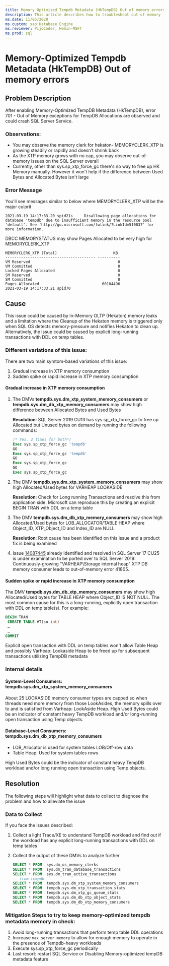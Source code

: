 ```yaml
---
title: Memory Optimized Tempdb Metadata (HkTempDB) Out of memory errors
description: This article describes how to troubleshoot out-of-memory (OOM) issues with Memory-Optimized Tempdb Metadata
ms.date: 11/05/2020
ms.custom: sap:Database Engine
ms.reviewer: PijoCoder, Hemin-MSFT
ms.prod: sql
---
```


# Memory-Optimized Tempdb Metadata (HkTempDB) Out of memory errors

## Problem Description

After enabling Memory-Optimized TempDB Metadata (HkTempDB), error 701 - Out of Memory exceptions for TempDB Allocations are observed and could crash SQL Server Service.

### Observations:

- You may observe the memory clerk for hekaton- MEMORYCLERK_XTP  is growing steadily or rapidly and doesn’t shrink back
- As the XTP memory grows with no cap, you may observe out-of-memory issues on the SQL Server overall
- Currently, other than sys.sp_xtp_force_gc there's no way to free up HK Memory manually. However it won't help if the difference between Used Bytes and Allocated Bytes isn't large

### Error Message
You'll see messages similar to below where MEMORYCLERK_XTP will be the major culprit
 
`2021-03-19 14:17:33.20 spid21s     Disallowing page allocations for database 'tempdb' due to insufficient memory in the resource pool 'default'. See 'http://go.microsoft.com/fwlink/?LinkId=510837' for more information. `

DBCC MEMORYSTATUS may show Pages Allocated to be very high for MEMORYCLERK_XTP
 
```output
MEMORYCLERK_XTP (Total)                         KB
---------------------------------------- ----------
VM Reserved                                       0
VM Committed                                      0
Locked Pages Allocated                            0
SM Reserved                                       0
SM Committed                                      0
Pages Allocated                            60104496
2021-03-19 14:17:33.21 spid70      
```

## Cause

This issue could be caused by In-Memory OLTP (Hekaton) memory leaks and a limitation where the Cleanup of the Hekaton memory is triggered only when SQL OS detects memory-pressure and notifies Hekaton to clean up. Alternatively, the issue could be caused by explicit long-running transactions with DDL on temp tables.

### Different variations of this issue:

There are two main symtom-based variations of this issue:

1. Gradual increase in XTP memory consumption
1. Sudden spike or rapid increase in XTP memory consumption

#### Gradual increase in XTP memory consumption

1. The DMVs **tempdb.sys.dm_xtp_system_memory_consumers** or **tempdb.sys.dm_db_xtp_memory_consumers** may show high difference between Allocated Bytes and Used Bytes
  
   **Resolution**: SQL Server 2019 CU13 has sys.sp_xtp_force_gc to free up Allocated but Unused bytes on demand by running the following commands:

   ```sql
   /* Yes, 2 times for both*/
   Exec sys.sp_xtp_force_gc 'tempdb'
   GO
   Exec sys.sp_xtp_force_gc 'tempdb'
   GO
   Exec sys.sp_xtp_force_gc
   GO
   Exec sys.sp_xtp_force_gc
   ```

1. The DMV **tempdb.sys.dm_xtp_system_memory_consumers** may show high Allocated/Used bytes for VARHEAP LOOKASIDE

   **Resolution**: Check for Long running Transactions and resolve this from application side. Microsoft can reproduce this by creating an explicit BEGIN TRAN with DDL on a temp table

1. The DMV **tempdb.sys.dm_db_xtp_memory_consumers** may show high Allocated/Used bytes for LOB_ALLOCATOR/TABLE HEAP where Object_ID, XTP_Object_ID and Index_ID are NULL

   **Resolution**: Root cause has been identified on this issue and a product fix is being examined

1. Issue [14087445](https://support.microsoft.com/en-us/topic/kb5003830-cumulative-update-25-for-sql-server-2017-357b80dc-43b5-447c-b544-7503eee189e9#bkmk_14087445) already identified and resolved in SQL Server 17 CU25 is under examination to be ported over to SQL Server 2019: Continuously-growing "VARHEAP\Storage internal heap" XTP DB memory consumer leads to out-of-memory error 41805.


#### Sudden spike or rapid increase in XTP memory consumption

The DMV **tempdb.sys.dm_db_xtp_memory_consumers** may show high Allocated/Used bytes for TABLE HEAP where Object_ID IS NOT NULL. The most common cause for this is a long-running, explicitly open transaction with DDL on temp table(s). For example:

   ```sql
   BEGIN TRAN
   	CREATE TABLE #T(sn int)
   	…
   	…
   COMMIT
   ```

Explicit open transaction with DDL on temp tables won't allow Table Heap and possibly Varheap: Lookaside Heap to be freed up for subsequent transactions utilizing TempDB metadata

### Internal details

#### System-Level Consumers: **tempdb.sys.dm_xtp_system_memory_consumers**

About 25 LOOKASIDE memory consumer types are capped so when threads need more memory from those LookAsides, the memory spills over to and is satisfied from Varheap: LookAside Heap. High Used Bytes could be an indicator of constant heavy TempDB workload and/or long-running open transaction using Temp objects.

#### Database-Level Consumers: **tempdb.sys.dm_db_xtp_memory_consumers**

- LOB_Allocator is used for system tables LOB/Off-row data
- Table Heap: Used for system tables rows

High Used Bytes could be the indicator of constant heavy TempDB workload and/or long running open transaction using Temp objects.

## Resolution

The following steps will highlight what data to collect to diagnose the problem and how to alleviate the issue

### Data to Collect

If you face the issues described:

1. Collect a light Trace/XE to understand TempDB workload and find out if the workload has any explicit long-running transactions with DDL on temp tables
1. Collect the output of these DMVs to analyze further

   ```sql
   SELECT * FROM  sys.dm_os_memory_clerks
   SELECT * FROM  sys.dm_tran_database_transactions
   SELECT * FROM  sys.dm_tran_active_transactions
   -- from tempdb
   SELECT * FROM  tempdb.sys.dm_xtp_system_memory_consumers 
   SELECT * FROM  tempdb.sys.dm_xtp_transaction_stats
   SELECT * FROM  tempdb.sys.dm_xtp_gc_queue_stats
   SELECT * FROM  tempdb.sys.dm_db_xtp_object_stats
   SELECT * FROM  tempdb.sys.dm_db_xtp_memory_consumers
   ```

### Mitigation Steps to try to keep memory-optimized tempdb metadata memory in check:

1. Avoid long-running transactions that perform temp table DDL operations
1. Increase `max server memory` to allow for enough memory to operate in the presence of Tempdb-heavy workloads
1. Execute sys.sp_xtp_force_gc periodically
1. Last resort: restart SQL Service or Disabling Memory-optimized tempDB metadata feature
